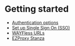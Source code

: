# Getting started

* [Authentication options](/getting-started/authentication.md)
* [Set up Single Sign On (SSO)](/getting-started/single-sign-on.md)
* [WAYFless URLs](/getting-started/wayfless-urls.md)
* [EZProxy Stanza](/getting-started/ezproxy-stanza.md)

